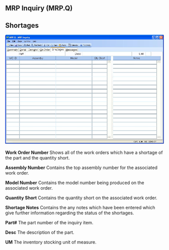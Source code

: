 ##  MRP Inquiry (MRP.Q)

<PageHeader />

##  Shortages

![](./MRP-Q-5.jpg)

**Work Order Number** Shows all of the work orders which have a shortage of
the part and the quantity short.  
  
**Assembly Number** Contains the top assembly number for the associated work
order.  
  
**Model Number** Contains the model number being produced on the associated
work order.  
  
**Quantity Short** Contains the quantity short on the associated work order.  
  
**Shortage Notes** Contains the any notes which have been entered which give
further information regarding the status of the shortages.  
  
**Part#** The part number of the inquiry item.  
  
**Desc** The description of the part.  
  
**UM** The inventory stocking unit of measure.  
  
  
<badge text= "Version 8.10.57" vertical="middle" />

<PageFooter />